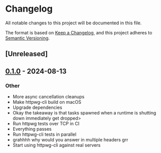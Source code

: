 # Changelog
All notable changes to this project will be documented in this file.

The format is based on [Keep a Changelog](https://keepachangelog.com/en/1.0.0/),
and this project adheres to [Semantic Versioning](https://semver.org/spec/v2.0.0.html).

## [Unreleased]

## [0.1.0](https://github.com/bearcove/fluke/releases/tag/httpwg-cli-v0.1.0) - 2024-08-13

### Other
- More async cancellation cleanups
- Make httpwg-cli build on macOS
- Upgrade dependencies
- Okay the takeaway is that tasks spawned when a runtime is shutting down immediately get dropped>
- Run httpwg tests over TCP in CI
- Everything passes
- Run httpwg-cli tests in parallel
- grahhhh why would you answer in multiple headers grr
- Start using httpwg-cli against real servers
